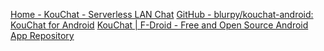 
[Home - KouChat - Serverless LAN Chat](https://www.kouchat.net/)
[GitHub - blurpy/kouchat-android: KouChat for Android](https://github.com/blurpy/kouchat-android)
[KouChat | F-Droid - Free and Open Source Android App Repository](https://f-droid.org/packages/net.usikkert.kouchat.android/)
